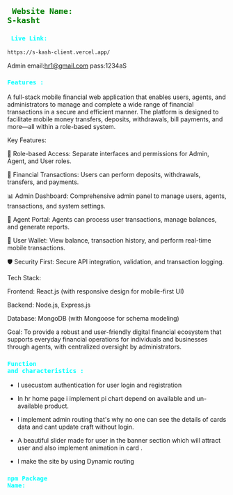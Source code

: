 ## <code style="color:green"> Website Name: S-kasht</code>

### <code style="color:aqua"> Live Link:</code>

```bash
https://s-kash-client.vercel.app/
```

Admin email:hr1@gmail.com pass:1234aS
### <code style="color:aqua">Features  :</code>
A full-stack mobile financial web application that enables users, agents, and administrators to manage and complete a wide range of financial transactions in a secure and efficient manner. The platform is designed to facilitate mobile money transfers, deposits, withdrawals, bill payments, and more—all within a role-based system.

Key Features:

🔐 Role-based Access: Separate interfaces and permissions for Admin, Agent, and User roles.

💸 Financial Transactions: Users can perform deposits, withdrawals, transfers, and payments.

📊 Admin Dashboard: Comprehensive admin panel to manage users, agents, transactions, and system settings.

🧾 Agent Portal: Agents can process user transactions, manage balances, and generate reports.

📱 User Wallet: View balance, transaction history, and perform real-time mobile transactions.

🛡️ Security First: Secure API integration, validation, and transaction logging.

Tech Stack:

Frontend: React.js (with responsive design for mobile-first UI)

Backend: Node.js, Express.js

Database: MongoDB (with Mongoose for schema modeling)

Goal:
To provide a robust and user-friendly digital financial ecosystem that supports everyday financial operations for individuals and businesses through agents, with centralized oversight by administrators.



### <code style="color:aqua">Function and characteristics :</code>

- I usecustom authentication for user login and registration
- In hr home page i implement pi chart depend on available and un-available
  product.

- I implement admin routing that's why no one can see the details of cards data
  and cant update craft without login.
- A beautiful slider made for user in the banner section which will attract user
  and also implement animation in card .

- I make the site by using Dynamic routing

### <code style="color:aqua">npm Package Name:</code>

